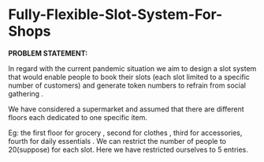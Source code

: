 # Fully-Flexible-Slot-System-For-Shops

**PROBLEM STATEMENT:** 

In regard with the current pandemic situation we aim to design a slot system that would enable people to book their slots (each slot limited to a specific number of customers) and generate token numbers to refrain from social gathering .

We have considered a supermarket and assumed that there are different floors each dedicated to one specific item.

Eg: the first floor for grocery , second for clothes , third for accessories, fourth for daily essentials . We can restrict the number of people to 20(suppose) for each slot. Here we have restricted ourselves to 5 entries.
